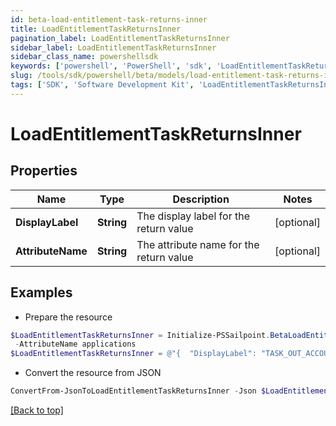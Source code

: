 ```yaml
---
id: beta-load-entitlement-task-returns-inner
title: LoadEntitlementTaskReturnsInner
pagination_label: LoadEntitlementTaskReturnsInner
sidebar_label: LoadEntitlementTaskReturnsInner
sidebar_class_name: powershellsdk
keywords: ['powershell', 'PowerShell', 'sdk', 'LoadEntitlementTaskReturnsInner', 'BetaLoadEntitlementTaskReturnsInner'] 
slug: /tools/sdk/powershell/beta/models/load-entitlement-task-returns-inner
tags: ['SDK', 'Software Development Kit', 'LoadEntitlementTaskReturnsInner', 'BetaLoadEntitlementTaskReturnsInner']
---
```



# LoadEntitlementTaskReturnsInner

## Properties

Name | Type | Description | Notes
------------ | ------------- | ------------- | -------------
**DisplayLabel** | **String** | The display label for the return value | [optional] 
**AttributeName** | **String** | The attribute name for the return value | [optional] 

## Examples

- Prepare the resource
```powershell
$LoadEntitlementTaskReturnsInner = Initialize-PSSailpoint.BetaLoadEntitlementTaskReturnsInner  -DisplayLabel TASK_OUT_ACCOUNT_GROUP_AGGREGATION_APPLICATIONS `
 -AttributeName applications
$LoadEntitlementTaskReturnsInner = @"{  "DisplayLabel": "TASK_OUT_ACCOUNT_GROUP_AGGREGATION_APPLICATIONS", "AttributeName": "applications" }"@
```

- Convert the resource from JSON
```powershell
ConvertFrom-JsonToLoadEntitlementTaskReturnsInner -Json $LoadEntitlementTaskReturnsInner
```


[[Back to top]](#) 


